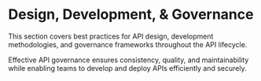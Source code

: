 # Design, Development, & Governance

This section covers best practices for API design, development methodologies, and governance frameworks throughout the API lifecycle.

Effective API governance ensures consistency, quality, and maintainability while enabling teams to develop and deploy APIs efficiently and securely.